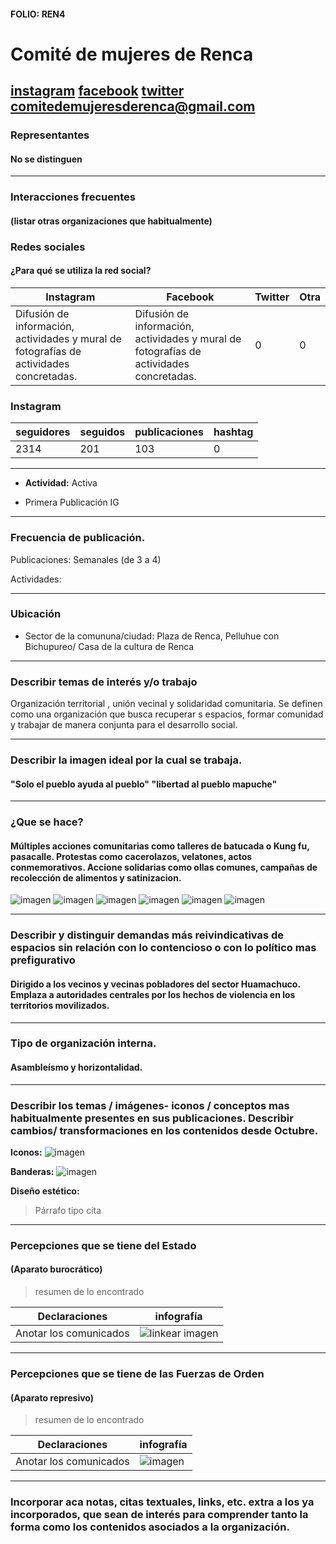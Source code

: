 #### FOLIO: REN4
# Comité de mujeres de Renca

[instagram]()
[facebook]()
[twitter]()
<comitedemujeresderenca@gmail.com>
---

### Representantes
#### No se distinguen

---
### Interacciones frecuentes
#### (listar otras organizaciones que habitualmente)

### Redes sociales
#### ¿Para qué se utiliza la red social?
| Instagram | Facebook | Twitter | Otra 
|---|---|---|---|
|Difusión de información, actividades y mural de fotografías de actividades concretadas.|Difusión de información, actividades y mural de fotografías de actividades concretadas.|0| 0|

### **Instagram**
| seguidores | seguidos | publicaciones | hashtag 
|---|---|---|---|
|2314	|201	|103| 0

---

* **Actividad:**   Activa

* Primera Publicación IG

---
### Frecuencia de publicación.

Publicaciones: Semanales (de 3 a 4)

Actividades:

---
### Ubicación
* Sector de la comununa/ciudad: Plaza de Renca, Pelluhue con Bichupureo/ Casa de la cultura de Renca

---
### Describir temas de interés y/o trabajo
Organización territorial , unión vecinal y solidaridad comunitaria. Se definen como una organización que busca recuperar s espacios, formar comunidad y trabajar de manera conjunta para el desarrollo social.

---
### Describir la imagen ideal por la cual se trabaja.
#### "Solo el pueblo ayuda al pueblo" "libertad al pueblo mapuche"

---
### ¿Que se hace?
#### Múltiples acciones comunitarias como talleres de batucada o Kung fu, pasacalle. Protestas como cacerolazos, velatones, actos conmemorativos. Accione solidarias como ollas comunes, campañas de recolección de alimentos y satinizacion.
![imagen](asamblea.jpg) 
![imagen](autofromacion.jpg)
![imagen](funa.jpg)
![imagen](protesta.jpg)
![imagen](taller.jpg)
![imagen](caserolazoultimo.jpg)

---
### Describir y distinguir demandas más reivindicativas de espacios sin relación con lo contencioso o con lo político mas prefigurativo
#### Dirigido a los vecinos y vecinas pobladores del sector Huamachuco. Emplaza a autoridades centrales por los hechos de violencia en los territorios movilizados.

---
### Tipo de organización interna.
#### Asambleísmo y horizontalidad.

---
### Describir los temas / imágenes- iconos / conceptos mas habitualmente presentes en sus publicaciones. Describir cambios/ transformaciones en los contenidos desde Octubre.

**Iconos:**
![imagen](gladis.jpg)


**Banderas:** ![imagen](protesta2.jpg)

**Diseño estético:**

> Párrafo tipo cita 

---
### Percepciones que se tiene del Estado
#### (Aparato burocrático)
> resumen de lo encontrado

| Declaraciones | infografía | 
|---|---|
|Anotar los comunicados | ![linkear imagen]() |

---
### Percepciones que se tiene de las Fuerzas de Orden
#### (Aparato represivo)
> resumen de lo encontrado

| Declaraciones | infografía | 
|---|---|
|Anotar los comunicados | ![imagen]() |


---
### Incorporar aca notas, citas textuales, links, etc. extra a los ya incorporados, que sean de interés para comprender tanto la forma como los contenidos asociados a la organización.
